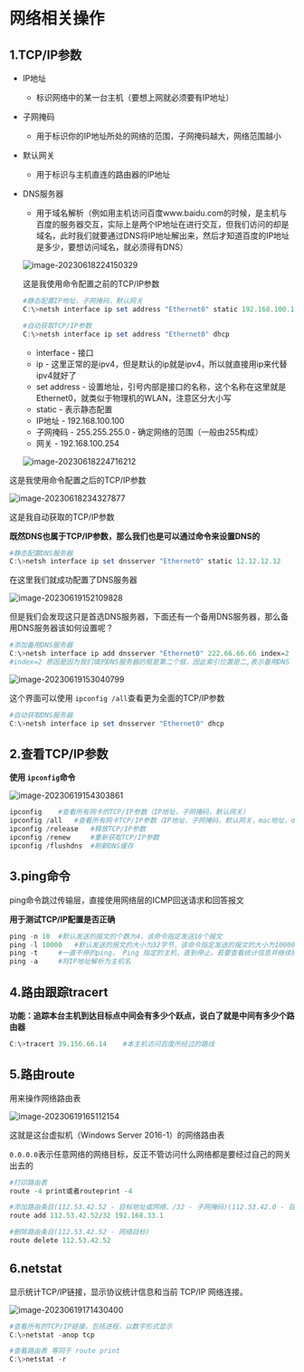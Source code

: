 

# 网络相关操作

## 1.TCP/IP参数 

- IP地址

  -  标识网络中的某一台主机（要想上网就必须要有IP地址）

- 子网掩码

  - 用于标识你的IP地址所处的网络的范围，子网掩码越大，网络范围越小

- 默认网关

  - 用于标识与主机直连的路由器的IP地址

- DNS服务器

  - 用于域名解析（例如用主机访问百度www.baidu.com的时候，是主机与百度的服务器交互，实际上是两个IP地址在进行交互，但我们访问的却是域名，此时我们就要通过DNS将IP地址解出来，然后才知道百度的IP地址是多少，要想访问域名，就必须得有DNS）

  

  ![image-20230618224150329](C:\Users\hp\AppData\Roaming\Typora\typora-user-images\image-20230618224150329.png)

  这是我使用命令配置之前的TCP/IP参数

  ```powershell
  #静态配置IP地址，子网掩码，默认网关
  C:\>netsh interface ip set address "Ethernet0" static 192.168.100.100 255.255.255.0 192.168.100.254
  ```

  ```powershell
  #自动获取TCP/IP参数
  C:\>netsh interface ip set address "Ethernet0" dhcp
  ```

  - interface - 接口
  - ip - 这里正常的是ipv4，但是默认的ip就是ipv4，所以就直接用ip来代替ipv4就好了
  - set address - 设置地址，引号内部是接口的名称，这个名称在这里就是Ethernet0，就类似于物理机的WLAN，注意区分大小写
  - static - 表示静态配置
  - IP地址 - 192.168.100.100
  - 子网掩码 - 255.255.255.0 - 确定网络的范围（一般由255构成）
  - 网关 - 192.168.100.254

  ![image-20230618224716212](C:\Users\hp\AppData\Roaming\Typora\typora-user-images\image-20230618224716212.png)

这是我使用命令配置之后的TCP/IP参数

![image-20230618234327877](C:\Users\hp\AppData\Roaming\Typora\typora-user-images\image-20230618234327877.png)

这是我自动获取的TCP/IP参数

**既然DNS也属于TCP/IP参数，那么我们也是可以通过命令来设置DNS的**

```powershell
#静态配置DNS服务器
C:\>netsh interface ip set dnsserver "Ethernet0" static 12.12.12.12
```

在这里我们就成功配置了DNS服务器

![image-20230619152109828](C:\Users\hp\AppData\Roaming\Typora\typora-user-images\image-20230619152109828.png)

但是我们会发现这只是首选DNS服务器，下面还有一个备用DNS服务器，那么备用DNS服务器该如何设置呢？

```powershell
#添加备用DNS服务器
C:\>netsh interface ip add dnsserver "Ethernet0" 222.66.66.66 index=2
#index=2 原因是因为我们填的DNS服务器的框是第二个框，因此索引位置是二,表示备用DNS
```

![image-20230619153040799](C:\Users\hp\AppData\Roaming\Typora\typora-user-images\image-20230619153040799.png)

这个界面可以使用 `ipconfig /all`查看更为全面的TCP/IP参数

```powershell
#自动获取DNS服务器
C:\>netsh interface ip set dnsserver "Ethernet0" dhcp
```

## 2.查看TCP/IP参数

**使用 `ipconfig`命令**

![image-20230619154303861](C:\Users\hp\AppData\Roaming\Typora\typora-user-images\image-20230619154303861.png)

```powershell
ipconfig 	#查看所有网卡的TCP/IP参数（IP地址，子网掩码，默认网关）
ipconfig /all 	#查看所有网卡TCP/IP参数（IP地址，子网掩码，默认网关，mac地址，dhcp地址，dns地址，主机名）
ipconfig /release 	#释放TCP/IP参数
ipconfig /renew 	#重新获取TCP/IP参数
ipconfig /flushdns 	#刷新DNS缓存
```

## 3.ping命令

ping命令跳过传输层，直接使用网络层的ICMP回送请求和回答报文

**用于测试TCP/IP配置是否正确**

```powershell
ping -n 10 	#默认发送的报文的个数为4，该命令指定发送10个报文
ping -l 10000 	#默认发送的报文的大小为32字节，该命令指定发送的报文的大小为10000字节
ping -t 	#一直不停的ping， Ping 指定的主机，直到停止。若要查看统计信息并继续操作，Ctrl+Break；若要停止，请键入 Ctrl+C。
ping -a 	#将IP地址解析为主机名
```

## 4.路由跟踪tracert

**功能：追踪本台主机到达目标点中间会有多少个跃点，说白了就是中间有多少个路由器**

```powershell
C:\>tracert 39.156.66.14 	#本主机访问百度所经过的路线
```

## 5.路由route

用来操作网络路由表

![image-20230619165112154](C:\Users\hp\AppData\Roaming\Typora\typora-user-images\image-20230619165112154.png)

这就是这台虚拟机（Windows Server 2016-1）的网络路由表

`0.0.0.0`表示任意网络的网络目标，反正不管访问什么网络都是要经过自己的网关出去的

```powershell
#打印路由表
route -4 print或者routeprint -4

#添加路由条目(112.53.42.52 - 目标地址或网络，/32 - 子网掩码)(112.53.42.0 - 目标地址或网络，/24 - 子网掩码)(192.168.33.1 - 网关地址)
route add 112.53.42.52/32 192.168.33.1

#删除路由条目(112.53.42.52 - 网络目标)
route delete 112.53.42.52
```

## 6.netstat

显示统计TCP/IP链接，显示协议统计信息和当前 TCP/IP 网络连接。

![image-20230619171430400](C:\Users\hp\AppData\Roaming\Typora\typora-user-images\image-20230619171430400.png)

```powershell
#查看所有的TCP/IP链接，包括进程，以数字形式显示
C:\>netstat -anop tcp

#查看路由表 等同于 route print
C:\>netstat -r
```


